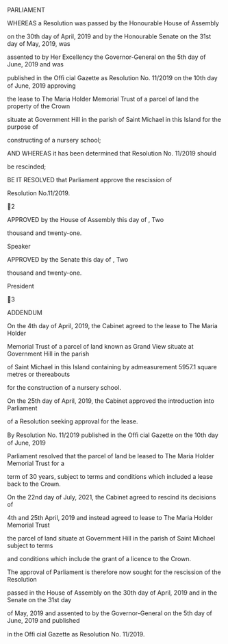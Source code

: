 PARLIAMENT

WHEREAS a Resolution was passed by the Honourable House of Assembly

on the 30th day of April, 2019 and by the Honourable Senate on the 31st day of May, 2019, was

assented  to  by  Her  Excellency  the  Governor-General  on  the  5th  day  of  June,  2019  and  was

published in the Ofﬁ cial Gazette as Resolution  No. 11/2019 on the 10th day of June, 2019 approving

the lease to The Maria Holder Memorial Trust of a parcel of land the property of the Crown

situate  at  Government  Hill  in  the  parish  of  Saint  Michael  in  this  Island  for  the  purpose  of

constructing of a nursery school;

AND WHEREAS it has been determined that Resolution No. 11/2019 should

be rescinded;

BE  IT  RESOLVED  that  Parliament  approve  the  rescission  of

Resolution No.11/2019.

2

APPROVED by the House of Assembly this          day of                                     , Two

thousand and twenty-one.

Speaker

APPROVED by the Senate this              day of                          , Two

thousand and twenty-one.

President

3

ADDENDUM

  On  the  4th  day  of April,  2019,  the  Cabinet  agreed  to  the  lease  to  The  Maria  Holder

Memorial Trust of a parcel of land known as Grand View situate at Government Hill in the parish

of Saint Michael in this Island containing by admeasurement 5957.1 square metres or thereabouts

for the construction of a nursery school.

  On  the  25th  day  of April,  2019,  the  Cabinet  approved  the  introduction  into  Parliament

of a Resolution seeking approval for the lease.

  By Resolution No. 11/2019 published in the Ofﬁ cial Gazette on the 10th day of June, 2019

Parliament resolved that the parcel of land be leased to The Maria Holder Memorial Trust for a

term of 30 years, subject to terms and conditions which included a lease back to the Crown.

  On  the  22nd  day  of  July,  2021,  the  Cabinet  agreed  to  rescind  its  decisions  of

4th  and  25th April,  2019  and  instead  agreed  to  lease  to  The  Maria  Holder  Memorial  Trust

the parcel of land situate at Government Hill in the parish of Saint Michael subject to terms

and conditions which include the grant of a licence to the Crown.

The approval of Parliament is therefore now sought for the rescission of the Resolution

passed in the House of Assembly on the 30th day of April, 2019 and in the Senate on the 31st day

of May, 2019 and assented to by the Governor-General on the 5th day of June, 2019 and published

in the Ofﬁ cial Gazette as Resolution No. 11/2019.

